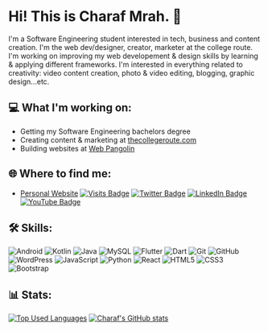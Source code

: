 # Hi! This is Charaf Mrah. 👋 

I'm a Software Engineering student interested in tech, business and content creation. I'm the web dev/designer, creator, marketer at the college route. I'm working on improving my web developement & design skills by learning & applying different frameworks. I'm interested in everything related to creativity: video content creation, photo & video editing, blogging, graphic design...etc.

## 💻 What I'm working on:
* Getting my Software Engineering bachelors degree
* Creating content & marketing at [thecollegeroute.com](https://thecollegeroute.com)
* Building websites at [Web Pangolin](https://webpangolin.com)

## 🌐 Where to find me:
* [Personal Website](https://charafmrah.com)
[![Visits Badge](https://badges.pufler.dev/visits/charafmrah/charafmrah)](https:charafmrah.com)
[![Twitter Badge](https://img.shields.io/badge/Twitter-Profile-informational?style=flat&logo=twitter&logoColor=white&color=1CA2F1)](https://twitter.com/charafmrah)
[![LinkedIn Badge](https://img.shields.io/badge/LinkedIn-Profile-informational?style=flat&logo=linkedin&logoColor=white&color=0D76A8)](https://www.linkedin.com/in/charafmrah/)
[![YouTube Badge](https://img.shields.io/badge/Youtube-Profile-informational?style=flat&logo=youtube&logoColor=white&color=FF0000)](https://youtube.com/charaf)

## 🛠 Skills:
![Android](https://img.shields.io/badge/-Android-black?style=flat-square&logo=android)
![Kotlin](https://img.shields.io/badge/-Kotlin-orange?style=flat-square&logo=kotlin)
![Java](https://img.shields.io/badge/-java-E34A86?style=flat-square&logo=java)
![MySQL](https://img.shields.io/badge/-MySQL-yellowgreen?style=flat-square&logo=mysql)
![Flutter](https://img.shields.io/badge/-Flutter-blue?style=flat-square&logo=flutter)
![Dart](https://img.shields.io/badge/-Dart-informational?style=flat-square&logo=dart)
![Git](https://img.shields.io/badge/-Git-black?style=flat-square&logo=git)
![GitHub](https://img.shields.io/badge/-GitHub-181717?style=flat-square&logo=github)
![WordPress](https://img.shields.io/badge/-Wordpress-blue?style=flat-square&logo=wordpress)
![JavaScript](https://img.shields.io/badge/-JavaScript-black?style=flat-square&logo=javascript)
![Python](https://img.shields.io/badge/-Python-black?style=flat-square&logo=Python)
![React](https://img.shields.io/badge/-React-black?style=flat-square&logo=react)
![HTML5](https://img.shields.io/badge/-HTML5-E34F26?style=flat-square&logo=html5&logoColor=white)
![CSS3](https://img.shields.io/badge/-CSS3-1572B6?style=flat-square&logo=css3)
![Bootstrap](https://img.shields.io/badge/-Bootstrap-563D7C?style=flat-square&logo=bootstrap)




## 📊 Stats:
[![Top Used Languages](https://github-readme-stats.vercel.app/api/top-langs/?username=charafmrah&theme=gotham)](https://github.com/charafmrah/github-readme-stats)
[![Charaf's GitHub stats](https://github-readme-stats.vercel.app/api?username=charafmrah&hide='Makefile'&show_icons=true&theme=gotham)](https://github.com/charafmrah/github-readme-stats)
